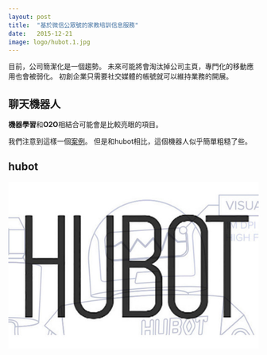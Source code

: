 ```yaml
---
layout: post
title:  "基於微信公眾號的家教培訓信息服務"
date:   2015-12-21
image: logo/hubot.1.jpg
---
```


目前，公司簡潔化是一個趨勢。
未來可能將會淘汰掉公司主頁，專門化的移動應用也會被弱化。
初創企業只需要社交媒體的帳號就可以維持業務的開展。

## 聊天機器人
**機器學習**和**O2O**相結合可能會是比較亮眼的項目。



我們注意到這樣一個[案例](http://www.unjeep.com/q/45515542.htm)。
但是和hubot相比，這個機器人似乎簡單粗糙了些。

## hubot

![hubot](/assets/img/logo/hubot.0.jpg)

